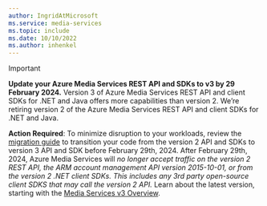 ```yaml
---
author: IngridAtMicrosoft
ms.service: media-services
ms.topic: include
ms.date: 10/10/2022
ms.author: inhenkel
---
```


> [!IMPORTANT]
> **Update your Azure Media Services REST API and SDKs to v3 by 29 February 2024.** Version 3 of Azure Media Services REST API and client SDKs for .NET and Java offers more capabilities than version 2. We’re retiring version 2 of the Azure Media Services REST API and client SDKs for .NET and Java.
>
> **Action Required**: To minimize disruption to your workloads, review the [migration guide](/azure/media-services/latest/migrate-v-2-v-3-migration-introduction) to transition your code from the version 2 API and SDKs to version 3 API and SDK before February 29th, 2024. After February 29th, 2024, Azure Media Services will *no longer accept traffic on the version 2 REST API, the ARM account management API version 2015-10-01, or from the version 2 .NET client SDKs. This includes any 3rd party open-source client SDKS that may call the version 2 API.* Learn about the latest version, starting with the [Media Services v3 Overview](/azure/media-services/latest/media-services-overview).
